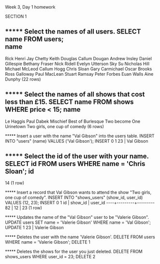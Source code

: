 Week 3, Day 1 homework

SECTION 1

***** Select the names of all users.
SELECT name FROM users;     
       name       
------------------
 Rick Henri
 Jay Chetty
 Keith Douglas
 Callum Dougan
 Andrew Insley
 Daniel Gillespie
 Bethany Fraser
 Nick Ridell
 Evelyn Utterson
 Sky Su
 Nicholas Hill
 Michael McLeod
 Callum Hogg
 Chris Sloan
 Gary Carmichael
 Oscar Brooks
 Ross Galloway
 Paul MacLean
 Stuart Ramsay
 Peter Forbes
 Euan Walls
 Aine Dunphy
 (22 rows)

***** Select the names of all shows that cost less than £15.
SELECT name FROM shows WHERE price < 15;
             name             
------------------------------
 Le Haggis
 Paul Dabek Mischief 
 Best of Burlesque
 Two become One
 Urinetown
 Two girls, one cup of comedy
(6 rows)

***** Insert a user with the name "Val Gibson" into the users table.
INSERT INTO "users" (name) VALUES ('Val Gibson');
INSERT 0 1
23 | Val Gibson

***** Select the id of the user with your name.
SELECT id FROM users WHERE name = 'Chris Sloan';
id 
----
 14
(1 row)

***** Insert a record that Val Gibson wants to attend the show "Two girls, one cup of comedy".
INSERT INTO "shows_users" (show_id, user_id) VALUES (12, 23);
INSERT 0 1
 id | show_id | user_id 
----+---------+---------
 82 |      12 |      23
(1 row)

***** Updates the name of the "Val Gibson" user to be "Valerie Gibson".
UPDATE users SET name = 'Valerie Gibson' WHERE name = 'Val Gibson';
UPDATE 1
23 | Valerie Gibson

***** Deletes the user with the name 'Valerie Gibson'.
DELETE FROM users WHERE name = 'Valerie Gibson';
DELETE 1

***** Deletes the shows for the user you just deleted.
DELETE FROM shows_users WHERE user_id = 23;
DELETE 2

